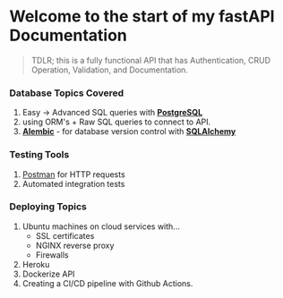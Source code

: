 # Welcome to the start of my fastAPI Documentation

> TDLR; this is a fully functional API that has Authentication, CRUD Operation, Validation, and Documentation.

### Database Topics Covered

1. Easy &#8594; Advanced SQL queries with [**PostgreSQL**](https://www.postgresql.org)
2. using ORM's + Raw SQL queries to connect to API.
3. [**Alembic**](https://alembic.sqlalchemy.org/en/latest/) - for database version control with [**SQLAlchemy**](https://www.sqlalchemy.org/) 

### Testing Tools

1. [Postman](https://www.postman.com) for HTTP requests
2. Automated integration tests

### Deploying Topics

1. Ubuntu machines on cloud services with...
    - SSL certificates
    - NGINX reverse proxy
    - Firewalls
2. Heroku 
3. Dockerize API
4. Creating a CI/CD pipeline with Github Actions.

